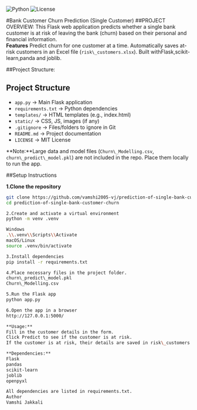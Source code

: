 ![Python](https://img.shields.io/badge/python-3.10-blue)
![License](https://img.shields.io/badge/license-MIT-green)

#Bank Customer Churn Prediction (Single Customer)
##PROJECT OVERVIEW:
This Flask web application predicts whether a single bank customer is at risk of leaving the bank (churn) based on their personal and financial information.  
**Features**
Predict churn for one customer at a time.
Automatically saves at-risk customers in an Excel file (`risk\_customers.xlsx`).
Built withFlask,scikit-learn,panda and joblib.

##Project Structure:
## Project Structure
- `app.py`            → Main Flask application
- `requirements.txt`  → Python dependencies
- `templates/`        → HTML templates (e.g., index.html)
- `static/`           → CSS, JS, images (if any)
- `.gitignore`        → Files/folders to ignore in Git
- `README.md`         → Project documentation
- `LICENSE`           → MIT License


**Note:**Large data and model files (`Churn\_Modelling.csv`, `churn\_predict\_model.pkl`) are not included in the repo. Place them locally to run the app.

##Setup Instructions

**1.Clone the repository**
```bash
git clone https://github.com/vamshi2005-vj/prediction-of-single-bank-customer-churn.git
cd prediction-of-single-bank-customer-churn

2.Create and activate a virtual environment
python -m venv .venv

Windows
.\\.venv\\Scripts\\Activate
macOS/Linux
source .venv/bin/activate

3.Install dependencies
pip install -r requirements.txt

4.Place necessary files in the project folder.
churn\_predict\_model.pkl
Churn\_Modelling.csv

5.Run the Flask app
python app.py

6.Open the app in a browser
http://127.0.0.1:5000/

**Usage:**
Fill in the customer details in the form.
Click Predict to see if the customer is at risk.
If the customer is at risk, their details are saved in risk\_customers.xlsx.

**Dependencies:**
Flask
pandas
scikit-learn
joblib
openpyxl

All dependencies are listed in requirements.txt.
Author
Vamshi Jakkali





